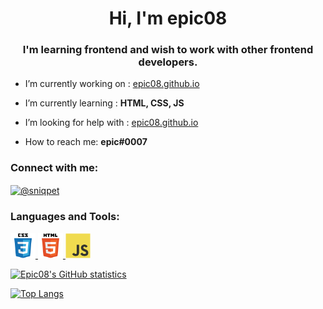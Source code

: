 <h1 align="center">Hi, I'm epic08</h1>
<h3 align="center">I'm learning frontend and wish to work with other frontend developers.</h3>

- I’m currently working on : [epic08.github.io](https://epic08.github.io/)

- I’m currently learning : **HTML, CSS, JS**

- I’m looking for help with : [epic08.github.io](https://epic08.github.io)

- How to reach me:  **epic#0007**

<h3 align="left">Connect with me:</h3>
<p align="left">
<a href="https://twitter.com/@sniqpet" target="blank"><img align="center" src="https://raw.githubusercontent.com/rahuldkjain/github-profile-readme-generator/master/src/images/icons/Social/twitter.svg" alt="@sniqpet" height="30" width="40" /></a>
</p>

<h3 align="left">Languages and Tools:</h3>
<p align="left"> <a href="https://www.w3schools.com/css/" target="_blank"> <img src="https://raw.githubusercontent.com/devicons/devicon/master/icons/css3/css3-original-wordmark.svg" alt="css3" width="40" height="40"/> </a> <a href="https://www.w3.org/html/" target="_blank"> <img src="https://raw.githubusercontent.com/devicons/devicon/master/icons/html5/html5-original-wordmark.svg" alt="html5" width="40" height="40"/> </a> <a href="https://developer.mozilla.org/en-US/docs/Web/JavaScript" target="_blank"> <img src="https://raw.githubusercontent.com/devicons/devicon/master/icons/javascript/javascript-original.svg" alt="javascript" width="40" height="40"/> </a> </p>

[![Epic08's GitHub statistics](https://github-readme-stats.vercel.app/api?username=epic08&theme=dark)](https://github.com/epic08/github-readme-stats)

[![Top Langs](https://github-readme-stats.vercel.app/api/top-langs/?username=epic08&layout=compact&theme=dark)](https://github.com/anuraghazra/github-readme-stats)

